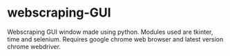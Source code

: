 # webscraping-GUI
Webscraping GUI window made using python. Modules used are tkinter, time and selenium. Requires google chrome web browser and latest version chrome webdriver.
